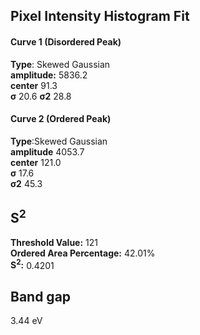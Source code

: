 ## Pixel Intensity Histogram Fit

#### Curve 1 (Disordered Peak)
**Type**: Skewed Gaussian\
**amplitude:** 5836.2\
**center** 91.3\
**σ** 20.6
**σ2** 28.8


#### Curve 2 (Ordered Peak)
**Type**:Skewed Gaussian\
**amplitude** 4053.7\
**center** 121.0\
**σ** 17.6\
**σ2** 45.3


## S<sup>2</sup>
**Threshold Value:** 121\
**Ordered Area Percentage:** 42.01%\
**S<sup>2</sup>:** 0.4201


## Band gap
3.44 eV
